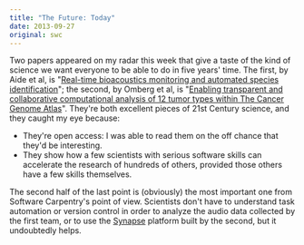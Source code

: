 ```yaml
---
title: "The Future: Today"
date: 2013-09-27
original: swc
---
```

<p>
  Two papers appeared on my radar this week that give a taste of
  the kind of science we want everyone to be able to do in five years' time.
  The first,
  by Aide et al,
  is "<a href="https://peerj.com/articles/103/">Real-time bioacoustics monitoring and automated species identification</a>";
  the second,
  by Omberg et al,
  is "<a href="http://www.nature.com/ng/journal/v45/n10/full/ng.2761.html">Enabling transparent and collaborative computational analysis of 12 tumor types within The Cancer Genome Atlas</a>".
  They're both excellent pieces of 21st Century science,
  and they caught my eye because:
</p>
<ul>
  <li>They're open access: I was able to read them on the off chance that they'd be interesting.</li>
  <li>They show how a few scientists with serious software skills can accelerate the research of hundreds of others, provided those others have a few skills themselves.</li>
</ul>
<p>
  The second half of the last point is (obviously) the most important one from Software Carpentry's point of view.
  Scientists don't have to understand task automation or version control
  in order to analyze the audio data collected by the first team,
  or to use the <a href="http://sagebase.org/synapse-overview/">Synapse</a> platform built by the second,
  but it undoubtedly helps.
</p>
